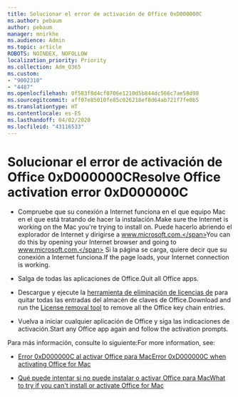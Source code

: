 ```yaml
---
title: Solucionar el error de activación de Office 0xD000000C
ms.author: pebaum
author: pebaum
manager: mnirkhe
ms.audience: Admin
ms.topic: article
ROBOTS: NOINDEX, NOFOLLOW
localization_priority: Priority
ms.collection: Adm_O365
ms.custom:
- "9002310"
- "4487"
ms.openlocfilehash: 0f583f8d4cf0706e1210d5b844dc566c7ae58d98
ms.sourcegitcommit: aff07e85010fe85c026218ef8d64ab721f7fe0b5
ms.translationtype: HT
ms.contentlocale: es-ES
ms.lasthandoff: 04/02/2020
ms.locfileid: "43116533"
---
```

# <a name="resolve-office-activation-error-0xd000000c"></a><span data-ttu-id="ceb32-102">Solucionar el error de activación de Office 0xD000000C</span><span class="sxs-lookup"><span data-stu-id="ceb32-102">Resolve Office activation error 0xD000000C</span></span>

- <span data-ttu-id="ceb32-103">Compruebe que su conexión a Internet funciona en el que equipo Mac en el que está tratando de hacer la instalación.</span><span class="sxs-lookup"><span data-stu-id="ceb32-103">Make sure the Internet is working on the Mac you're trying to install on.</span></span> <span data-ttu-id="ceb32-104">Puede hacerlo abriendo el explorador de Internet y dirigirse a www.microsoft.com.</span><span class="sxs-lookup"><span data-stu-id="ceb32-104">You can do this by opening your Internet browser and going to www.microsoft.com.</span></span> <span data-ttu-id="ceb32-105">Si la página se carga, quiere decir que su conexión a Internet funciona.</span><span class="sxs-lookup"><span data-stu-id="ceb32-105">If the page loads, your Internet connection is working.</span></span>

- <span data-ttu-id="ceb32-106">Salga de todas las aplicaciones de Office.</span><span class="sxs-lookup"><span data-stu-id="ceb32-106">Quit all Office apps.</span></span>

- <span data-ttu-id="ceb32-107">Descargue y ejecute la [herramienta de eliminación de licencias de](https://go.microsoft.com/fwlink/?linkid=849815) para quitar todas las entradas del almacén de claves de Office.</span><span class="sxs-lookup"><span data-stu-id="ceb32-107">Download and run the [License removal tool](https://go.microsoft.com/fwlink/?linkid=849815) to remove all the Office key chain entries.</span></span>

- <span data-ttu-id="ceb32-108">Vuelva a iniciar cualquier aplicación de Office y siga las indicaciones de activación.</span><span class="sxs-lookup"><span data-stu-id="ceb32-108">Start any Office app again and follow the activation prompts.</span></span>

<span data-ttu-id="ceb32-109">Para más información, consulte lo siguiente:</span><span class="sxs-lookup"><span data-stu-id="ceb32-109">For more information, see:</span></span>

- [<span data-ttu-id="ceb32-110">Error 0xD000000C al activar Office para Mac</span><span class="sxs-lookup"><span data-stu-id="ceb32-110">Error 0xD000000C when activating Office for Mac</span></span>](https://support.office.com/article/error-0xd000000c-when-activating-office-for-mac-da865931-4658-4829-ba2d-8133390c6d25)

- [<span data-ttu-id="ceb32-111">Qué puede intentar si no puede instalar o activar Office para Mac</span><span class="sxs-lookup"><span data-stu-id="ceb32-111">What to try if you can't install or activate Office for Mac</span></span>](https://support.office.com/article/what-to-try-if-you-can-t-install-or-activate-office-for-mac-5efba2b4-b1e6-4e5f-bf3c-6ab945d03dea)
